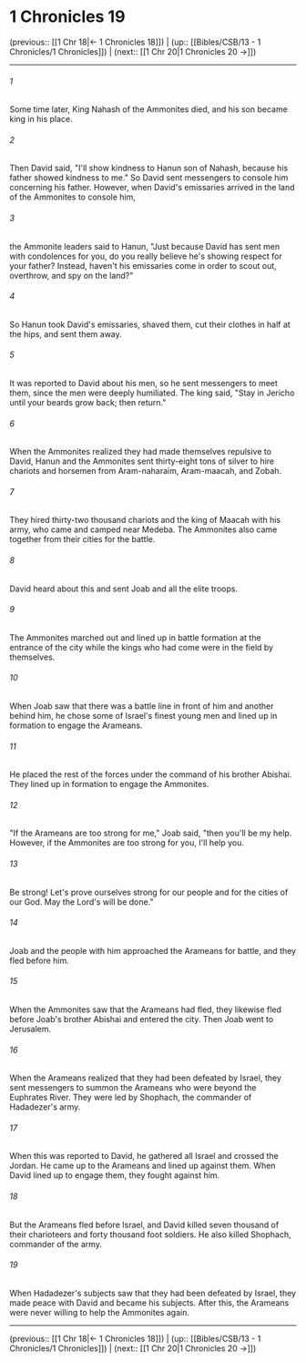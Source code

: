 # 1 Chronicles 19

(previous:: [[1 Chr 18|← 1 Chronicles 18]]) | (up:: [[Bibles/CSB/13 - 1 Chronicles/1 Chronicles]]) | (next:: [[1 Chr 20|1 Chronicles 20 →]])

***


###### 1 
Some time later, King Nahash of the Ammonites died, and his son became king in his place. 

###### 2 
Then David said, "I'll show kindness to Hanun son of Nahash, because his father showed kindness to me." So David sent messengers to console him concerning his father. However, when David's emissaries arrived in the land of the Ammonites to console him, 

###### 3 
the Ammonite leaders said to Hanun, "Just because David has sent men with condolences for you, do you really believe he's showing respect for your father? Instead, haven't his emissaries come in order to scout out, overthrow, and spy on the land?" 

###### 4 
So Hanun took David's emissaries, shaved them, cut their clothes in half at the hips, and sent them away. 

###### 5 
It was reported to David about his men, so he sent messengers to meet them, since the men were deeply humiliated. The king said, "Stay in Jericho until your beards grow back; then return." 

###### 6 
When the Ammonites realized they had made themselves repulsive to David, Hanun and the Ammonites sent thirty-eight tons of silver to hire chariots and horsemen from Aram-naharaim, Aram-maacah, and Zobah. 

###### 7 
They hired thirty-two thousand chariots and the king of Maacah with his army, who came and camped near Medeba. The Ammonites also came together from their cities for the battle. 

###### 8 
David heard about this and sent Joab and all the elite troops. 

###### 9 
The Ammonites marched out and lined up in battle formation at the entrance of the city while the kings who had come were in the field by themselves. 

###### 10 
When Joab saw that there was a battle line in front of him and another behind him, he chose some of Israel's finest young men and lined up in formation to engage the Arameans. 

###### 11 
He placed the rest of the forces under the command of his brother Abishai. They lined up in formation to engage the Ammonites. 

###### 12 
"If the Arameans are too strong for me," Joab said, "then you'll be my help. However, if the Ammonites are too strong for you, I'll help you. 

###### 13 
Be strong! Let's prove ourselves strong for our people and for the cities of our God. May the Lord's will be done." 

###### 14 
Joab and the people with him approached the Arameans for battle, and they fled before him. 

###### 15 
When the Ammonites saw that the Arameans had fled, they likewise fled before Joab's brother Abishai and entered the city. Then Joab went to Jerusalem. 

###### 16 
When the Arameans realized that they had been defeated by Israel, they sent messengers to summon the Arameans who were beyond the Euphrates River. They were led by Shophach, the commander of Hadadezer's army. 

###### 17 
When this was reported to David, he gathered all Israel and crossed the Jordan. He came up to the Arameans and lined up against them. When David lined up to engage them, they fought against him. 

###### 18 
But the Arameans fled before Israel, and David killed seven thousand of their charioteers and forty thousand foot soldiers. He also killed Shophach, commander of the army. 

###### 19 
When Hadadezer's subjects saw that they had been defeated by Israel, they made peace with David and became his subjects. After this, the Arameans were never willing to help the Ammonites again.

***

(previous:: [[1 Chr 18|← 1 Chronicles 18]]) | (up:: [[Bibles/CSB/13 - 1 Chronicles/1 Chronicles]]) | (next:: [[1 Chr 20|1 Chronicles 20 →]])
